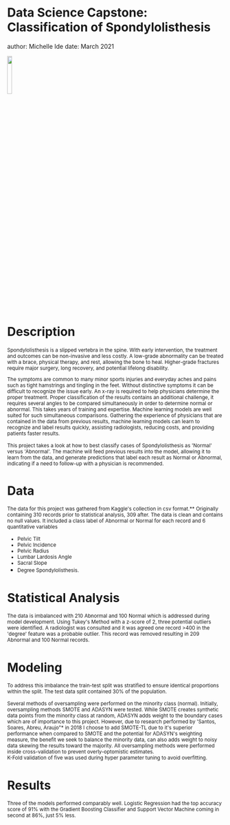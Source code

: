 Data Science Capstone: Classification of Spondylolisthesis
========================================================
author: Michelle Ide
date:  March 2021
<div>
<img src="coursera.png" style="width:15%"
</div>

Description
========================================================

<small>
Spondylolisthesis is a slipped vertebra in the spine.  With early intervention, the treatment and outcomes can be non-invasive and less costly.  A low-grade abnormality can be treated with a brace, physical therapy, and rest, allowing the bone to heal.  Higher-grade fractures require major surgery, long recovery, and potential lifelong disability.

The symptoms are common to many minor sports injuries and everyday aches and pains such as tight hamstrings and tingling in the feet.  Without distinctive symptoms it can be difficult to recognize the issue early.  An x-ray is required to help physicians determine the proper treatment.  Proper classification of the results contains an additional challenge, it requires several angles to be compared simultaneously in order to determine normal or abnormal.  This takes years of training and expertise.  Machine learning models are well suited for such simultaneous comparisons.  Gathering the experience of physicians that are contained in the data from previous results, machine learning models can learn to recognize and label results quickly, assisting radiologists, reducing costs, and providing patients faster results.

This project takes a look at how to best classify cases of Spondylolisthesis as 'Normal' versus 'Abnormal'.  The machine will feed previous results into the model, allowing it to learn from the data, and generate predictions that label each result as Normal or Abnormal, indicating if a need to follow-up with a physician is recommended.
</small> 


Data
========================================================

<small>
The data for this project was gathered from Kaggle's collection in csv format.** Originally containing 310 records prior to statistical analysis, 309 after. The data is clean and contains no null values.  It included a class label of Abnormal or Normal for each record and 6 quantitative variables
</small><small>

* Pelvic Tilt
* Pelvic Incidence
* Pelvic Radius
* Lumbar Lardosis Angle
* Sacral Slope
* Degree Spondylolisthesis.</small>


Statistical Analysis
========================================================
<small>
The data is imbalanced with 210 Abnormal and 100 Normal which is addressed during model development.  Using Tukey's Method with a z-score of 2, three potential outliers were identified.  A radiologist was consulted and it was agreed one record >400 in the 'degree' feature was a probable outlier.  This record was removed resulting in 209 Abnormal and 100 Normal records.
 </small>   


Modeling
========================================================
<small>To address this imbalance the train-test split was stratified to ensure identical proportions within the split.  The test data split contained 30% of the population.

Several methods of oversampling were performed on the minority class (normal). Initially, oversampling methods SMOTE and ADASYN were tested.  While SMOTE creates synthetic data points from the minority class at random, ADASYN adds weight to the boundary cases which are of importance to this project.  However, due to research performed by  'Santos, Soares, Abreu, Araujo"* in 2018 I choose to add SMOTE-TL due to it's superior performance when compared to SMOTE and the potential for ADASYN's weighting measure, the benefit we seek to balance the minority data, can also adds weight to noisy data skewing the results toward the majority.  All oversampling methods were performed inside cross-validation to prevent overly-optomistic estimates.  
K-Fold validation of five was used during hyper parameter tuning to avoid overfitting. </small> 


Results
========================================================
<small>Three of the models performed comparably well.  Logistic Regression had the top accuracy score of 91% with the Gradient Boosting Classifier and Support Vector Machine coming in second at 86%, just 5% less. </small> 
